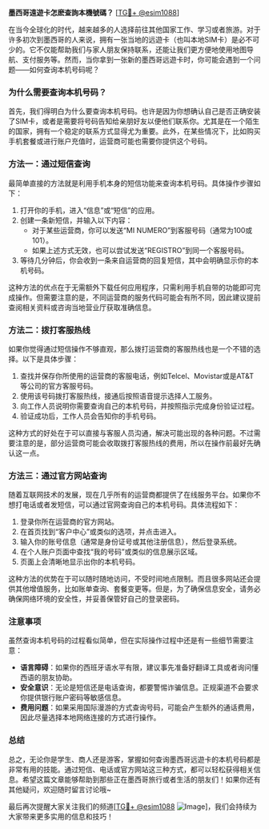 **墨西哥遠遊卡怎麽查詢本機號碼？** [[TG💪+ @esim1088](https://t.me/s/esim1088)]

在当今全球化的时代，越来越多的人选择前往其他国家工作、学习或者旅游。对于许多初次到墨西哥的人来说，拥有一张当地的远遊卡（也叫本地SIM卡）是必不可少的。它不仅能帮助我们与家人朋友保持联系，还能让我们更方便地使用地图导航、支付服务等。然而，当你拿到一张新的墨西哥远遊卡时，你可能会遇到一个问题——如何查询本机号码呢？

### **为什么需要查询本机号码？**

首先，我们得明白为什么要查询本机号码。也许是因为你想确认自己是否正确安装了SIM卡，或者是需要将号码告知给亲朋好友以便他们联系你。尤其是在一个陌生的国家，拥有一个稳定的联系方式显得尤为重要。此外，在某些情况下，比如购买手机套餐或进行账户充值时，运营商可能也需要你提供这个号码。

### **方法一：通过短信查询**

最简单直接的方法就是利用手机本身的短信功能来查询本机号码。具体操作步骤如下：

1. 打开你的手机，进入“信息”或“短信”的应用。
2. 创建一条新短信，并输入以下内容：
   - 对于某些运营商，你可以发送“MI NUMERO”到客服号码（通常为100或101）。
   - 如果上述方式无效，也可以尝试发送“REGISTRO”到同一个客服号码。
3. 等待几分钟后，你会收到一条来自运营商的回复短信，其中会明确显示你的本机号码。

这种方法的优点在于无需额外下载任何应用程序，只需利用手机自带的功能即可完成操作。但需要注意的是，不同运营商的服务代码可能会有所不同，因此建议提前查阅相关资料或咨询当地营业厅获取准确信息。

### **方法二：拨打客服热线**

如果你觉得通过短信操作不够直观，那么拨打运营商的客服热线也是一个不错的选择。以下是具体步骤：

1. 查找并保存你所使用的运营商的客服电话，例如Telcel、Movistar或是AT&T等公司的官方客服号码。
2. 使用该号码拨打客服热线，接通后按照语音提示选择人工服务。
3. 向工作人员说明你需要查询自己的本机号码，并按照指示完成身份验证过程。
4. 验证成功后，工作人员会告知你的手机号码。

这种方式的好处在于可以直接与客服人员沟通，解决可能出现的各种问题。不过需要注意的是，部分运营商可能会收取拨打客服热线的费用，所以在操作前最好先确认这一点。

### **方法三：通过官方网站查询**

随着互联网技术的发展，现在几乎所有的运营商都提供了在线服务平台。如果你不想打电话或者发短信，可以通过官网查询自己的本机号码。具体流程如下：

1. 登录你所在运营商的官方网站。
2. 在首页找到“客户中心”或类似的选项，并点击进入。
3. 输入你的账号信息（通常是身份证号或其他注册信息），然后登录系统。
4. 在个人账户页面中查找“我的号码”或类似的信息展示区域。
5. 页面上会清晰地显示出你的本机号码。

这种方法的优势在于可以随时随地访问，不受时间地点限制。而且很多网站还会提供其他增值服务，比如账单查询、套餐变更等。但是，为了确保信息安全，请务必确保网络环境的安全性，并妥善保管好自己的登录密码。

### **注意事项**

虽然查询本机号码的过程看似简单，但在实际操作过程中还是有一些细节需要注意：

- **语言障碍**：如果你的西班牙语水平有限，建议事先准备好翻译工具或者询问懂西语的朋友协助。
- **安全意识**：无论是短信还是电话查询，都要警惕诈骗信息。正规渠道不会要求你提供银行账户密码等敏感信息。
- **费用问题**：如果采用国际漫游的方式查询号码，可能会产生额外的通话费用，因此尽量选择本地网络连接的方式进行操作。

### **总结**

总之，无论你是学生、商人还是游客，掌握如何查询墨西哥远遊卡的本机号码都是非常有用的技能。通过短信、电话或官方网站这三种方式，都可以轻松获得相关信息。希望这篇文章能够帮助到那些正在墨西哥旅行或者生活的朋友们！如果你还有其他疑问，欢迎随时留言讨论哦~

最后再次提醒大家关注我们的频道[[TG💪+ @esim1088](https://t.me/s/esim1088) ![Image](https://i.postimg.cc/4NQfJmqS/Snipaste-2025-05-13-00-14-12.png)]，我们会持续为大家带来更多实用的信息和技巧！
